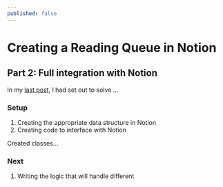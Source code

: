 ```yaml
---
published: false
---
```

# Creating a Reading Queue in Notion
## Part 2: Full integration with Notion

In my [last post](https://www.basilhayek.com/2020/11/24/notion-book-queue-part-1.html), I had set out to solve ...

### Setup 
1. Creating the appropriate data structure in Notion
2. Creating code to interface with Notion

Created classes...

### Next
1. Writing the logic that will handle different 

